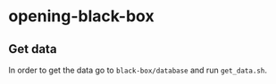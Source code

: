 # opening-black-box


## Get data

In order to get the data go to `black-box/database` and run `get_data.sh`.

